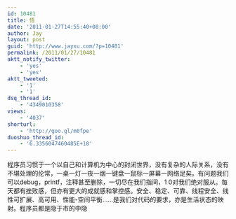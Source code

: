 ```yaml
---
id: 10481
title: 悟
date: '2011-01-27T14:55:40+08:00'
author: Jay
layout: post
guid: 'http://www.jayxu.com/?p=10481'
permalink: /2011/01/27/10481
aktt_notify_twitter:
    - 'yes'
    - 'yes'
aktt_tweeted:
    - '1'
    - '1'
dsq_thread_id:
    - '4349010358'
views:
    - '4037'
shorturl:
    - 'http://goo.gl/m0fpe'
duoshuo_thread_id:
    - '6.3356047460485E+18'
---
```


<!-- p.p1 {margin: 0.0px 0.0px 0.0px 0.0px; font: 13.0px 'Heiti SC Light'} -->程序员习惯于一个以自己和计算机为中心的封闭世界，没有复杂的人际关系，没有不堪处理的伦常，一桌一灯一夜一烟一键盘一鼠标一屏幕一网络足矣。有问题我们可以debug，printf，注释甚至删除，一切尽在我们指间，1 0对我们绝对服从。每天都有挫败感，但亦有更大的成就感和掌控感。安全、稳定、可靠、线程安全、线性可扩展、高可用、性能-空间平衡……是我们对代码的要求，亦是生活状态的映射。程序员都是隐于市的中隐